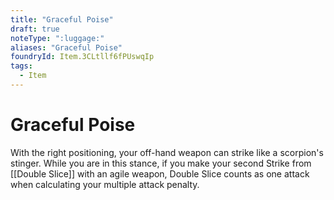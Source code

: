 ```yaml
---
title: "Graceful Poise"
draft: true
noteType: ":luggage:"
aliases: "Graceful Poise"
foundryId: Item.3CLtllf6fPUswqIp
tags:
  - Item
---
```


# Graceful Poise

With the right positioning, your off-hand weapon can strike like a scorpion's stinger. While you are in this stance, if you make your second Strike from [[Double Slice]] with an agile weapon, Double Slice counts as one attack when calculating your multiple attack penalty.
